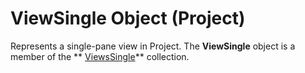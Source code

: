 
# ViewSingle Object (Project)

Represents a single-pane view in Project. The  **ViewSingle** object is a member of the ** [ViewsSingle](bd6f698b-780f-294a-037b-45c63b9a1c23.md)** collection.

